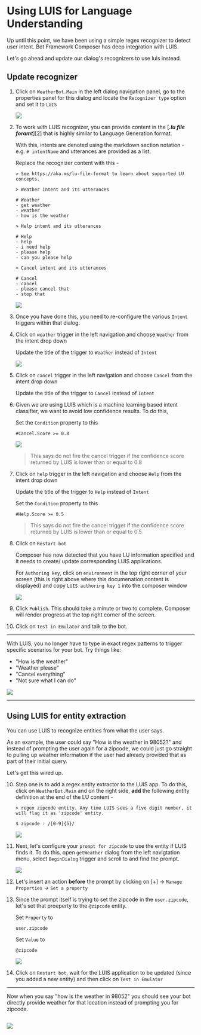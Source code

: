 # Using LUIS for Language Understanding

Up until this point, we have been using a simple regex recognizer to detect user intent. Bot Framework Composer has deep integration with LUIS. 

Let's go ahead and update our dialog's recognizers to use luis instead. 

## Update recognizer

1. Click on `WeatherBot.Main` in the left dialog navigation panel, go to the properties panel for this dialog and locate the `Recognizer type` option and set it to `LUIS`

   ![](../media/tutorial-weatherbot/07/luis-recognizer.png)

2. To work with LUIS recognizer, you can provide content in the [***.lu file foramt***][2] that is highly similar to Language Generation format. 

   With this, intents are denoted using the markdown section notation - e.g. `# intentName` and utterances are provided as a list. 

   Replace the recognizer content with this - 
   ```
   > See https://aka.ms/lu-file-format to learn about supported LU concepts.

   > Weather intent and its utterances

   # Weather
   - get weather
   - weather
   - how is the weather

   > Help intent and its utterances

   # Help
   - help
   - i need help
   - please help
   - can you please help

   > Cancel intent and its utterances

   # Cancel
   - cancel
   - please cancel that
   - stop that
   ```

   ![](../media/tutorial-weatherbot/07/luis-with-lu-content.png)

3. Once you have done this, you need to re-configure the various `Intent` triggers within that dialog. 
4. Click on `weather` trigger in the left navigation and choose `Weather` from the intent drop down

   Update the title of the trigger to `Weather` instead of `Intent`

   ![](../media/tutorial-weatherbot/07/weather-intent-selection.png)

5. Click on `cancel` trigger in the left navigation and choose `Cancel` from the intent drop down

   Update the title of the trigger to `Cancel` instead of `Intent`

6. Given we are using LUIS which is a machine learning based intent classifier, we want to avoid low confidence results. To do this, 

   Set the `Condition` property to this 

      `#Cancel.Score >= 0.8`

   ![](../media/tutorial-weatherbot/07/luis-score.png)

   > This says do not fire the cancel trigger if the confidence score returned by LUIS is lower than or equal to 0.8

7. Click on `help` trigger in the left navigation and choose `Help` from the intent drop down

   Update the title of the trigger to `Help` instead of `Intent`

   Set the `Condition` property to this 

      `#Help.Score >= 0.5`

   > This says do not fire the cancel trigger if the confidence score returned by LUIS is lower than or equal to 0.5

7. Click on `Restart bot`

   Composer has now detected that you have LU information specified and it needs to create/ update corresponding LUIS applications. 

   For `Authoring key`, click on `environment` in the top right corner of your screen (this is right above where this documenation content is displayed) and copy `LUIS authoring key 1` into the composer window

   ![](../media/tutorial-weatherbot/07/luis-key.png)

8. Click `Publish`. This should take a minute or two to complete. Composer will render progress at the top right corner of the screen.
9. Click on `Test in Emulator` and talk to the bot. 

---

With LUIS, you no longer have to type in exact regex patterns to trigger specific scenarios for your bot. Try things like:

* "How is the weather"
* "Weather please"
* "Cancel everything"
* "Not sure what I can do" 

![](../media/tutorial-weatherbot/07/luis-wired-up.png)

---

## Using LUIS for entity extraction

You can use LUIS to recognize entities from what the user says. 

As an example, the user could say "How is the weather in 98052?" and instead of prompting the user again for a zipcode, we could just go straight to pulling up weather information if the user had already provided that as part of their initial query. 

Let's get this wired up. 

10. Step one is to add a regex entity extractor to the LUIS app. To do this, click on `WeatherBot.Main` and on the right side, **add** the following entity definition at the end of the LU content - 

    ```
    > regex zipcode entity. Any time LUIS sees a five digit number, it will flag it as 'zipcode' entity. 

    $ zipcode : /[0-9]{5}/
    ```

    ![](../media/tutorial-weatherbot/07/zipcode-regex-entity.png)

11. Next, let's configure your `prompt for zipcode` to use the entity if LUIS finds it. To do this, open `getWeather` dialog from the left navigtation menu, select `BeginDialog` trigger and scroll to and find the prompt.

     ![](../media/tutorial-weatherbot/07/back-at-zipcode-prompt.png)

12. Let's insert an action **before** the prompt by clicking on [+] -> `Manage Properties` -> `Set a property`
13. Since the prompt itself is trying to set the zipcode in the `user.zipcode`, let's set that proeperty to the `@zipcode` entity. 

      Set `Property` to 

      `user.zipcode`

      Set `Value` to

      `@zipcode`

      ![](../media/tutorial-weatherbot/07/set-property-zipcode.png)

14. Click on `Restart bot`, wait for the LUIS application to be updated (since you added a new entity) and then click on `Test in Emulator`

---

Now when you say "how is the weather in 98052" you should see your bot directly provide weather for that location instead of prompting you for zipcode.

![](../media/tutorial-weatherbot/07/with-entity-lookup.png)
---
